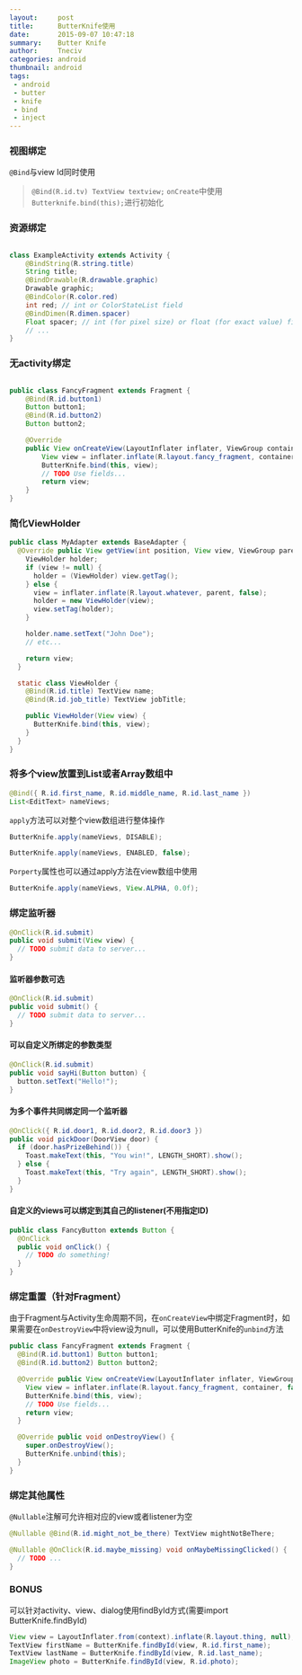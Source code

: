 ```yaml
---
layout:     post
title:      ButterKnife使用
date:       2015-09-07 10:47:18
summary:    Butter Knife
author:     Tneciv
categories: android
thumbnail: android
tags:
 - android
 - butter
 - knife
 - bind
 - inject
---
```


### 视图绑定

``@Bind``与view Id同时使用
> ``@Bind(R.id.tv) TextView textview;``
> ``onCreate``中使用``Butterknife.bind(this);``进行初始化

### 资源绑定

````java

class ExampleActivity extends Activity {
    @BindString(R.string.title)
    String title;
    @BindDrawable(R.drawable.graphic)
    Drawable graphic;
    @BindColor(R.color.red)
    int red; // int or ColorStateList field
    @BindDimen(R.dimen.spacer)
    Float spacer; // int (for pixel size) or float (for exact value) field
    // ...
}
````

### 无activity绑定

````java

public class FancyFragment extends Fragment {
    @Bind(R.id.button1)
    Button button1;
    @Bind(R.id.button2)
    Button button2;

    @Override
    public View onCreateView(LayoutInflater inflater, ViewGroup container, Bundle savedInstanceState) {
        View view = inflater.inflate(R.layout.fancy_fragment, container, false);
        ButterKnife.bind(this, view);
        // TODO Use fields...
        return view;
    }
}
````

### 简化ViewHolder

````java
public class MyAdapter extends BaseAdapter {
  @Override public View getView(int position, View view, ViewGroup parent) {
    ViewHolder holder;
    if (view != null) {
      holder = (ViewHolder) view.getTag();
    } else {
      view = inflater.inflate(R.layout.whatever, parent, false);
      holder = new ViewHolder(view);
      view.setTag(holder);
    }

    holder.name.setText("John Doe");
    // etc...

    return view;
  }

  static class ViewHolder {
    @Bind(R.id.title) TextView name;
    @Bind(R.id.job_title) TextView jobTitle;

    public ViewHolder(View view) {
      ButterKnife.bind(this, view);
    }
  }
}
````

### 将多个view放置到List或者Array数组中

````java
@Bind({ R.id.first_name, R.id.middle_name, R.id.last_name })
List<EditText> nameViews;
````

``apply``方法可以对整个view数组进行整体操作

````java
ButterKnife.apply(nameViews, DISABLE);

ButterKnife.apply(nameViews, ENABLED, false);
````

``Porperty``属性也可以通过apply方法在view数组中使用

````java
ButterKnife.apply(nameViews, View.ALPHA, 0.0f);
````

### 绑定监听器
````java
@OnClick(R.id.submit)
public void submit(View view) {
  // TODO submit data to server...
}
````

#### 监听器参数可选
````java
@OnClick(R.id.submit)
public void submit() {
  // TODO submit data to server...
}
````

#### 可以自定义所绑定的参数类型
````java
@OnClick(R.id.submit)
public void sayHi(Button button) {
  button.setText("Hello!");
}
````

#### 为多个事件共同绑定同一个监听器
````java
@OnClick({ R.id.door1, R.id.door2, R.id.door3 })
public void pickDoor(DoorView door) {
  if (door.hasPrizeBehind()) {
    Toast.makeText(this, "You win!", LENGTH_SHORT).show();
  } else {
    Toast.makeText(this, "Try again", LENGTH_SHORT).show();
  }
}
````

#### 自定义的views可以绑定到其自己的listener(不用指定ID)
````java
public class FancyButton extends Button {
  @OnClick
  public void onClick() {
    // TODO do something!
  }
}
````

### 绑定重置（针对Fragment）
由于Fragment与Activity生命周期不同，在``onCreateView``中绑定Fragment时，如果需要在``onDestroyView``中将view设为null，可以使用ButterKnife的``unbind``方法

````java
public class FancyFragment extends Fragment {
  @Bind(R.id.button1) Button button1;
  @Bind(R.id.button2) Button button2;

  @Override public View onCreateView(LayoutInflater inflater, ViewGroup container, Bundle savedInstanceState) {
    View view = inflater.inflate(R.layout.fancy_fragment, container, false);
    ButterKnife.bind(this, view);
    // TODO Use fields...
    return view;
  }

  @Override public void onDestroyView() {
    super.onDestroyView();
    ButterKnife.unbind(this);
  }
}
````

### 绑定其他属性
``@Nullable``注解可允许相对应的view或者listener为空

````java
@Nullable @Bind(R.id.might_not_be_there) TextView mightNotBeThere;

@Nullable @OnClick(R.id.maybe_missing) void onMaybeMissingClicked() {
  // TODO ...
}
````

### BONUS
可以针对activity、view、dialog使用findById方式(需要import ButterKnife.findById)

````java
View view = LayoutInflater.from(context).inflate(R.layout.thing, null);
TextView firstName = ButterKnife.findById(view, R.id.first_name);
TextView lastName = ButterKnife.findById(view, R.id.last_name);
ImageView photo = ButterKnife.findById(view, R.id.photo);
````


